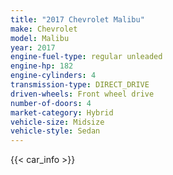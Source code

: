 ```yaml
---
title: "2017 Chevrolet Malibu"
make: Chevrolet
model: Malibu
year: 2017
engine-fuel-type: regular unleaded
engine-hp: 182
engine-cylinders: 4
transmission-type: DIRECT_DRIVE
driven-wheels: Front wheel drive
number-of-doors: 4
market-category: Hybrid
vehicle-size: Midsize
vehicle-style: Sedan
---
```


{{< car_info >}}
